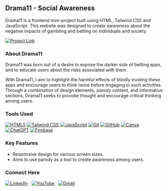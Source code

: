 ## Drama11 - Social Awareness
Drama11 is a frontend mini-project built using HTML, Tailwind CSS and JavaScript.  This website was designed to create awareness about the negative impacts of gambling and betting on individuals and society.

[![Project Link](https://img.shields.io/badge/Project%20Link-blue?style=for-the-badge&logo=googlechrome&logoColor=white)](https://drama-11.web.app/)



### About Drama11
Drama11 was born out of a desire to expose the darker side of betting apps, and to educate users about the risks associated with them.

With Drama11, I aim to highlight the harmful effects of blindly trusting these apps and encourage users to think twice before engaging in such activities. Through a combination of design elements, parody content, and informative sections, Drama11 seeks to provoke thought and encourage critical thinking among users.

### Tools Used
[![HTML5](https://img.shields.io/badge/html5%20-%23E34F26.svg?&style=for-the-badge&logo=html5&logoColor=white)](/)
[![Tailwind CSS](https://img.shields.io/badge/Tailwind%20CSS%20-%2338B2AC.svg?&style=for-the-badge&logo=tailwind-css&logoColor=white)](#)
[![JavaScript](https://img.shields.io/badge/javascript%20-%23323330.svg?&style=for-the-badge&logo=javascript&logoColor=%23F7DF1E)](/)
[![Git](https://img.shields.io/badge/Git-5E5E5E?style=for-the-badge&logo=git&logoColor=F05032)](/)
[![GitHub](https://img.shields.io/badge/GitHub-5E5E5E?style=for-the-badge&logo=github&logoColor=181717)](/)
[![Canva](https://img.shields.io/badge/Canva-00C4CC?style=for-the-badge&logo=canva&logoColor=white)](/)
[![ChatGPT](https://img.shields.io/badge/ChatGPT-3D7BF7?style=for-the-badge&logo=openai&logoColor=white)](/)
[![Firebase](https://img.shields.io/badge/Firebase-FFCA28?style=for-the-badge&logo=firebase&logoColor=black)](/)

### Key Features
- Responsive design for various screen sizes.
- Aims to use parody as a tool to create awareness among users.

### Connect Here
[![LinkedIn](https://img.shields.io/badge/linkedin%20-%230077B5.svg?style=for-the-badge&logo=linkedin&logoColor=white)](https://www.linkedin.com/in/Kishore-SR) &nbsp;
[![YouTube](https://img.shields.io/badge/Youtube-%23FF0000.svg?style=for-the-badge&logo=YouTube&logoColor=white)](https://www.youtube.com/@Kishore-SR) &nbsp;
[![Gmail](https://img.shields.io/badge/Gmail-D14836?style=for-the-badge&logo=gmail&logoColor=white&color=red)](mailto:kishoresr47@gmail.com)

